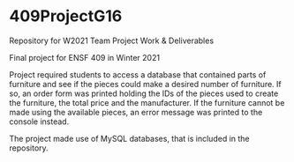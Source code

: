 # 409ProjectG16
Repository for W2021 Team Project Work &amp; Deliverables

Final project for ENSF 409 in Winter 2021

Project required students to access a database that contained parts of furniture and see if the pieces could make a desired number of furniture. If so, an order form was
printed holding the IDs of the pieces used to create the furniture, the total price and the manufacturer. If the furniture cannot be made using the available pieces, an error
message was printed to the console instead.

The project made use of MySQL databases, that is included in the repository.
